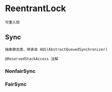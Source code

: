 # ReentrantLock

    可重入锁

## Sync

    抽象静态类，继承自 AQS(AbstractQueuedSynchronizer)

    @ReservedStackAccess 注解

### NonfairSync

### FairSync
